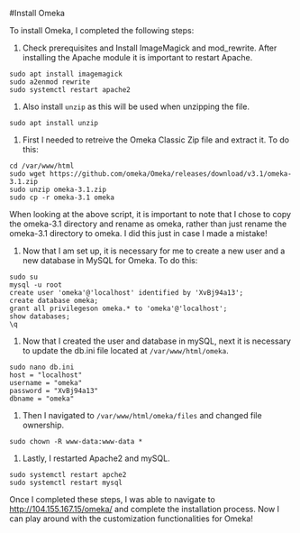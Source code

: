 #Install Omeka

To install Omeka, I completed the following steps:

1. Check prerequisites and Install ImageMagick and mod_rewrite. After
installing the Apache module it is important to restart Apache.
```
sudo apt install imagemagick
sudo a2enmod rewrite
sudo systemctl restart apache2
```
1. Also install `unzip` as this will be used when unzipping the file.
```
sudo apt install unzip
```
1. First I needed to retreive the Omeka Classic Zip file and extract it. To
do this:
```
cd /var/www/html
sudo wget https://github.com/omeka/Omeka/releases/download/v3.1/omeka-3.1.zip
sudo unzip omeka-3.1.zip
sudo cp -r omeka-3.1 omeka
```
When looking at the above script, it is important to note that I chose to
copy the omeka-3.1 directory and rename as omeka, rather than just rename
the omeka-3.1 directory to omeka. I did this just in case I made a mistake!

1. Now that I am set up, it is necessary for me to create a new user and a     
new database in MySQL for Omeka. To do this:
```
sudo su
mysql -u root
create user 'omeka'@'localhost' identified by 'XvBj94a13';
create database omeka;
grant all privilegeson omeka.* to 'omeka'@'localhost';
show databases;
\q
```
1. Now that I created the user and database in mySQL, next it is necessary to
update the db.ini file located at `/var/www/html/omeka`.
```
sudo nano db.ini
host = "localhost"
username = "omeka"
password = "XvBj94a13"
dbname = "omeka"
```
1. Then I navigated to `/var/www/html/omeka/files` and changed file ownership.
```
sudo chown -R www-data:www-data *
```
1. Lastly, I restarted Apache2 and mySQL.
```
sudo systemctl restart apche2
sudo systemctl restart mysql
```

Once I completed these steps, I was able to navigate to http://104.155.167.15/omeka/
and complete the installation process. Now I can play around with the
customization functionalities for Omeka!
